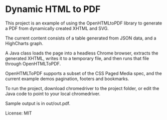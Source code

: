 # Dynamic HTML to PDF

This project is an example of using the OpenHTMLtoPDF library to generate 
a PDF from dynamically created XHTML and SVG. 

The current content consists of a table generated from JSON data, and a 
HighCharts graph.

A Java class loads the page into a headless Chrome browser, extracts the 
generated XHTML, writes it to a temporary file, and then runs that file
through OpenHTMLToPDF. 

OpenHTMLToPDF supports a subset of the CSS Paged Media spec, and the current 
example demos pagination, footers and bookmarks.

To run the project, download chromedriver to the project folder, or edit 
the Java code to point to your local chromedriver.

Sample output is in out/out.pdf.

License: MIT
